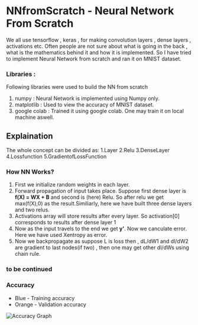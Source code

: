 # NNfromScratch - Neural Network From Scratch
We all use tensorflow , keras , for making convolution layers , dense layers , activations etc. Often people are not sure about what is going in the back , what is the mathematics behind it and how it is implemented. So I have tried to implement Neural Network from scratch and ran it on MNIST dataset. 

### Libraries :
Following libraries were used to build the NN from scratch
1. numpy : Neural Network is implemented using Numpy only.
2. matplotlib : Used to view the accuracy of MNIST dataset.
3. google colab : Trained it using google colab. One may train it on local machine aswell.

## Explaination
The whole concept can be divided as:
1.Layer 
2.Relu
3.DenseLayer
4.Lossfunction
5.GradientofLossFunction

### How NN Works?
1. First we initialize random weights in each layer.
2. Forward propagation of input takes place. Suppose first dense layer is **f(X) = WX + B** and second is (here) Relu. So after relu we get max(f(X),0) as the result.Similiarly, here we have built three dense layers and two relus.
3. Activations array will store results after every layer. So activation[0] corresponds to results after dense layer 1
4. Now as the input travels to the end we get **y'**. Now we canculate error. Here we have used Xentropy as error.
5. Now we backpropagate as suppose L is loss then , dL/dW1 and dl/dW2 are gradient to last nodes(if two) , then one may get other dl/dWs using chain rule.

### to be continued

### Accuracy 
* Blue - Training accuracy
* Orange - Validation accuracy
 
![Accuracy Graph](https://github.com/tobehonest/NNfromScratch/blob/master/Accuracy%20graph.png)


